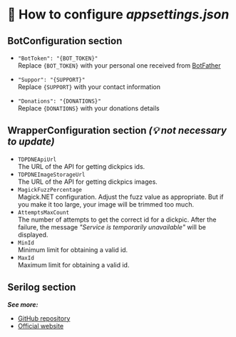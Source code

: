 # 🔧 How to configure *appsettings.json*  

## BotConfiguration section

* `"BotToken": "{BOT_TOKEN}"`  
    Replace `{BOT_TOKEN}` with your personal one received from [BotFather](https://t.me/BotFather)  

* `"Suppor": "{SUPPORT}"`  
    Replace `{SUPPORT}` with your contact information

* `"Donations": "{DONATIONS}"`  
    Replace `{DONATIONS}` with your donations details  

## WrapperConfiguration section *(💡 not necessary to update)*

* `TDPDNEApiUrl`  
The URL of the API for getting dickpics ids.  
* `TDPDNEImageStorageUrl`  
The URL of the API for getting dickpics images.  
* `MagickFuzzPercentage`  
Magick.NET configuration. Adjust the fuzz value as appropriate. But if you make it too large, your image will be trimmed too much.  
* `AttemptsMaxCount`  
The number of attempts to get the correct id for a dickpic. After the failure, the message *"Service is temporarily unavailable"* will be displayed.  
* `MinId`  
Minimum limit for obtaining a valid id.  
* `MaxId`  
Maximum limit for obtaining a valid id.  

## Serilog section

***See more:***

- [GitHub repository](https://github.com/serilog/serilog)
- [Official website](https://serilog.net/)
